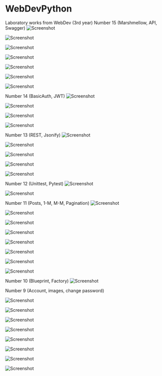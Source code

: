 # WebDevPython
Laboratory works from WebDev (3rd year)
Number 15 (Marshmellow, API, Swagger)
![Screenshot](./lab15/screenshots/lab15_img_12.png)

![Screenshot](./lab15/screenshots/lab15_img_13.png)

![Screenshot](./lab15/screenshots/lab15_img_14.png)

![Screenshot](./lab15/screenshots/lab15_img_1.png)

![Screenshot](./lab15/screenshots/lab15_img_2.png)

![Screenshot](./lab15/screenshots/lab15_img_4.png)

![Screenshot](./lab15/screenshots/lab15_img_7.png)

Number 14 (BasicAuth, JWT)
![Screenshot](./lab14/screenshots/lab14_img_1.png)

![Screenshot](./lab14/screenshots/lab14_img_2.png)

![Screenshot](./lab14/screenshots/lab14_img_3.png)

![Screenshot](./lab14/screenshots/lab14_img_4.png)

Number 13 (REST, Jsonify)
![Screenshot](./lab13/screenshots/lab13_img_2.png)

![Screenshot](./lab13/screenshots/lab13_img_3.png)

![Screenshot](./lab13/screenshots/lab13_img_4.png)

![Screenshot](./lab13/screenshots/lab13_img_5.png)

![Screenshot](./lab13/screenshots/lab13_img_6.png)

Number 12 (Unittest, Pytest)
![Screenshot](./lab12/screenshots/lab12_img_5.png)

![Screenshot](./lab12/screenshots/lab12_img_2.png)

Number 11 (Posts, 1-M, M-M, Pagination)
![Screenshot](./lab11/screenshots/lab11_img_13.png)

![Screenshot](./lab11/screenshots/lab11_img_15.png)

![Screenshot](./lab11/screenshots/lab11_img_2.png)

![Screenshot](./lab11/screenshots/lab11_img_3.png)

![Screenshot](./lab11/screenshots/lab11_img_4.png)

![Screenshot](./lab11/screenshots/lab11_img_7.png)

![Screenshot](./lab11/screenshots/lab11_img_11.png)

![Screenshot](./lab11/screenshots/lab11_img_12.png)

Number 10 (Blueprint, Factory)
![Screenshot](./lab10/screenshots/lab10_img_1.png)

Number 9 (Account, images, change password)

![Screenshot](./lab9/screenshots/lab9_img_1.png)

![Screenshot](./lab9/screenshots/lab9_img_2.png)

![Screenshot](./lab9/screenshots/lab9_img_3.png)

![Screenshot](./lab9/screenshots/lab9_img_4.png)

![Screenshot](./lab9/screenshots/lab9_img_5.png)

![Screenshot](./lab9/screenshots/lab9_img_6.png)

![Screenshot](./lab9/screenshots/lab9_img_7.png)

![Screenshot](./lab9/screenshots/lab9_img_8.png)
